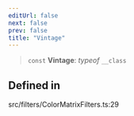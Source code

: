 ```yaml
---
editUrl: false
next: false
prev: false
title: "Vintage"
---
```


> `const` **Vintage**: *typeof* `__class`

## Defined in

src/filters/ColorMatrixFilters.ts:29
